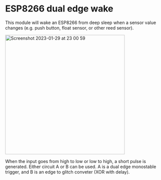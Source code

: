 # ESP8266 dual edge wake

This module will wake an ESP8266 from deep sleep when a sensor value changes (e.g. push button, float sensor, or other reed sensor). 

<img width="382" alt="Screenshot 2023-01-29 at 23 00 59" src="https://user-images.githubusercontent.com/313427/215360613-dd6d202e-2c78-45f2-ac10-465c2957697e.png">

When the input goes from high to low or low to high, a short pulse is generated. 
Either circuit A or B can be used. A is a dual edge monostable trigger, and B is an edge to glitch conveter (XOR with delay). 
